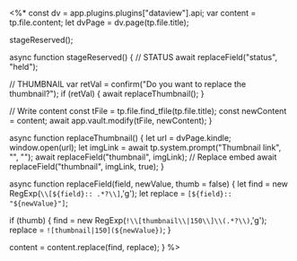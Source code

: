 <%*
const dv = app.plugins.plugins["dataview"].api;
var content = tp.file.content;
let dvPage = dv.page(tp.file.title);

stageReserved();

async function stageReserved() {
  // STATUS
  await replaceField("status", "held");
  
  // THUMBNAIL
var retVal = confirm("Do you want to replace the thumbnail?");
if (retVal) {
  await replaceThumbnail();
}

// Write content
const tFile = tp.file.find_tfile(tp.file.title);
const newContent = content;
await app.vault.modify(tFile, newContent);
}

async function replaceThumbnail() {
  let url = dvPage.kindle;
  window.open(url);
  let imgLink = await tp.system.prompt("Thumbnail link", "", "");
  await replaceField("thumbnail", imgLink);
  // Replace embed
  await replaceField("thumbnail", imgLink, true);
}

async function replaceField(field, newValue, thumb = false) {
  let find = new RegExp(`\\[${field}:: .*?\\]`,'g');
  let replace = `[${field}:: "${newValue}"]`;
  
  if (thumb) {
  find = new RegExp(`!\\[thumbnail\\|150\\]\\(.*?\\)`,'g');
  replace = `![thumbnail|150](${newValue})`;
  }
  
content = content.replace(find, replace);
}
%>